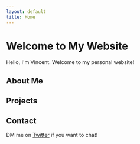```yaml
---
layout: default
title: Home
---
```


# Welcome to My Website

Hello, I'm Vincent. Welcome to my personal website!

## About Me


## Projects


## Contact

DM me on [Twitter](https://twitter.com/vvvincent_c) if you want to chat! 